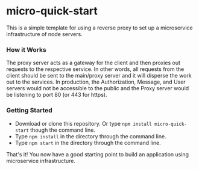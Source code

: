 # micro-quick-start
This is a simple template for using a reverse proxy to set up a microservice infrastructure of node servers.

### How it Works
The proxy server acts as a gateway for the client and then proxies out requests to the respective service. In other words, all requests from the client should be sent to the main/proxy server and it will disperse the work out to the services. In production, the Authorization, Message, and User servers would not be accessible to the public and the Proxy server would be listening to port 80 (or 443 for https).

### Getting Started
- Download or clone this repository. Or type `npm install micro-quick-start` though the command line.
- Type `npm install` in the directory through the command line.
- Type `npm start` in the directory through the command line.

That's it! You now have a good starting point to build an application using microservice infrastructure.
